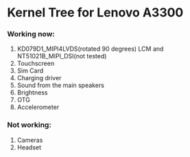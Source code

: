 #                                          Kernel Tree for Lenovo A3300
### Working now:
1) KD079D1_MIPI4LVDS(rotated 90 degrees) LCM and NT51021B_MIPI_DSI(not tested)
2) Touchscreen
3) Sim Card
4) Charging driver
5) Sound from the main speakers
6) Brightness
7) OTG
8) Accelerometer

### Not working:
1) Cameras
2) Headset
